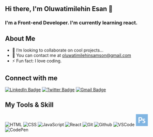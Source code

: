 <h2> Hi there, I'm Oluwatimilehin Esan 👋 </h2>
<h3>I'm a Front-end Developer. I'm currently learning react.</h3>

<h2>About Me</h2>
<ul>
<li>👯 I’m looking to collaborate on cool projects...</li>
<li>💬 You can contact me at <a href="mailto:oluwatimilehinsamson@gmail.com">oluwatimilehinsamson@gmail.com</a> </li>
<li>⚡ Fun fact: I love coding.</li>
</ul>

<h2>Connect with me</h3>
<p><a href="https://www.linkedin.com/in/oluwatimilehin-s-esan-32a66a157/"><img src="https://img.shields.io/badge/-Oluwatimilehin-blue?style=plastic&amp;labelColor=blue&amp;logo=LinkedIn&amp;link=www.linkedin.com/in/oluwatimilehin-s-esan-32a66a157" alt="LinkedIn Badge"></a> 
  <a href="https://twitter.com/therealtmmy/"><img src="https://img.shields.io/badge/-therealtmmy-informational?style=plastic&amp;labelColor=informational&amp;logo=Twitter&amp;link=https://twitter.com/Dev_180Memes" alt="Twitter Badge"></a>
  <a href="mailto:oluwatimilehinsamson@gmail.com"><img src="https://img.shields.io/badge/-Timmi-fff?style=plastic&amp;labelColor=fff&amp;logo=Gmail&amp;link=mailto:oluwatimilehinsamson@gmail.com" alt="Gmail Badge"></a></p>


<h2> My Tools & Skill </h2>
<p align="left">
    <img src="https://cdn.jsdelivr.net/gh/devicons/devicon/icons/html5/html5-original.svg" alt="HTML" height="40" width="40" />
  <img src="https://cdn.jsdelivr.net/gh/devicons/devicon/icons/css3/css3-original.svg" alt="CSS" height="40" width="40"/>
  <img src="https://cdn.jsdelivr.net/gh/devicons/devicon/icons/javascript/javascript-original.svg" alt="JavaScript" height="40" width="40"/>
  <img src="https://upload.wikimedia.org/wikipedia/commons/thumb/a/a7/React-icon.svg/2300px-React-icon.svg.png" alt="React" height="40" width="40"/>
  <img src="https://cdn.jsdelivr.net/gh/devicons/devicon/icons/git/git-original.svg" alt="Git" height="40" width="40"/>
  <img src="https://cdn.jsdelivr.net/gh/devicons/devicon/icons/github/github-original.svg" alt="Github" height="40" width="40"/>
  <img src="https://cdn.jsdelivr.net/gh/devicons/devicon/icons/vscode/vscode-original.svg" alt="VSCode" height="40" width="40"/>
  <img src="https://raw.githubusercontent.com/devicons/devicon/v2.15.1/icons/photoshop/photoshop-plain.svg" alt="VSCode" height="40" width="40"/>
            <img src="https://cdn.jsdelivr.net/gh/devicons/devicon/icons/codepen/codepen-plain.svg"  alt="CodePen" height="40" width="40"/>
        
</p>
